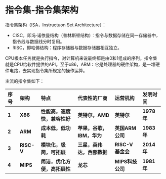 # 指令集-指令集架构

指令集架构（ISA，Instructuon Set Architecture）：
- CISC，即冯·诺依曼结构（普林斯顿结构）：指令与数据存储在同一存储器中，指令线与数据线分时复用。
- RISC，即哈佛结构：程序存储器与数据存储器相互独立。

CPU根本任务就是执行指令，对计算机来说最终都是由0和1组成的序列。指令集就是CPU给软件提供的API。至于x86，ARM：它是处理器的硬件架构，是一堆硬件电路，去实现指令集所规定的操作运算。

主流的指令集如下：

| 序号  | 架构       | 特点                         | 代表性的厂商               | 运营机构         | 发明时间   |
| :---- | :--------- | :--------------------------- | :------------------------- | :--------------- | :--------- |
| **1** | **X86**    | **性能高，速度快，兼容性好** | **英特尔，AMD**            | **英特尔**       | **1978年** |
| **2** | **ARM**    | **成本低，低功耗**           | **苹果，谷歌，IBM，华为**  | **英国ARM公司**  | **1983年** |
| **3** | **RISC-V** | **模块化，极简，可拓展**     | **三星，英伟达，西部数据** | **RISC-V基金会** | **2014年** |
| **4** | **MIPS**   | **简洁，优化方便，高拓展性** | **龙芯**                   | **MIPS科技公司** | **1981年** |
